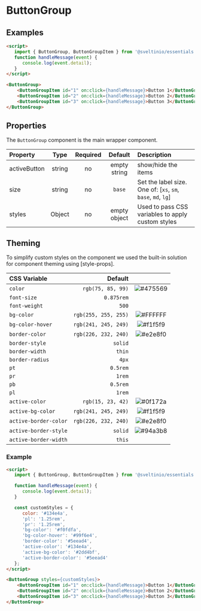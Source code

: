 # ButtonGroup

## Examples

```html
<script>
   import { ButtonGroup, ButtonGroupItem } from '@sveltinio/essentials';
   function handleMessage(event) {
      console.log(event.detail);
   }
</script>

<ButtonGroup>
    <ButtonGroupItem id="1" on:click={handleMessage}>Button 1</ButtonGroupItem>
    <ButtonGroupItem id="2" on:click={handleMessage}>Button 2</ButtonGroupItem>
    <ButtonGroupItem id="3" on:click={handleMessage}>Button 3</ButtonGroupItem>
</ButtonGroup>
```

## Properties

The `ButtonGroup` component is the main wrapper component.

| Property     | Type   | Required | Default      | Description                                                  |
| :----------- | :----: | :------: | :----------: |:------------------------------------------------------------ |
| activeButton | string |    no    | empty string | show/hide the items                                          |
| size         | string |    no    | `base`       | Set the label size. One of: [`xs`, `sm`, `base`, `md`, `lg`] |
| styles       | Object |    no    | empty object | Used to pass CSS variables to apply custom styles            |

## Theming

To simplify custom styles on the component we used the built-in solution for component theming using [style-props].

| CSS Variable          | Default              | |
| :-------------------- | -------------------: | :----------------------------------------------------------: |
| `color`               | `rgb(75, 85, 99)`    | ![#475569](https://via.placeholder.com/15/475569/475569.png) |
| `font-size`           | `0.875rem`           | |
| `font-weight`         | `500`                | |
| `bg-color`            | `rgb(255, 255, 255)` | ![#FFFFFF](https://via.placeholder.com/15/FFFFFF/FFFFFF.png) |
| `bg-color-hover`      | `rgb(241, 245, 249)` | ![#f1f5f9](https://via.placeholder.com/15/f1f5f9/f1f5f9.png) |
| `border-color`        | `rgb(226, 232, 240)` | ![#e2e8f0](https://via.placeholder.com/15/e2e8f0/e2e8f0.png) |
| `border-style`        | `solid`              | |
| `border-width`        | `thin`               | |
| `border-radius`       | `4px`                | |
| `pt`                  | `0.5rem`             | |
| `pr`                  | `1rem`               | |
| `pb`                  | `0.5rem`             | |
| `pl`                  | `1rem`               | |
| `active-color`        | `rgb(15, 23, 42)`    | ![#0f172a](https://via.placeholder.com/15/0f172a/0f172a.png) |
| `active-bg-color`     | `rgb(241, 245, 249)` | ![#f1f5f9](https://via.placeholder.com/15/f1f5f9/f1f5f9.png) |
| `active-border-color` | `rgb(226, 232, 240)` | ![#e2e8f0](https://via.placeholder.com/15/e2e8f0/e2e8f0.png) |
| `active-border-style` | `solid`              | ![#94a3b8](https://via.placeholder.com/15/94a3b8/94a3b8.png) |
| `active-border-width` | `this`               | |

### Example

```html
<script>
   import { ButtonGroup, ButtonGroupItem } from '@sveltinio/essentials';

   function handleMessage(event) {
      console.log(event.detail);
   }

   const customStyles = {
      color: '#134e4a',
      'pl': '1.25rem',
      'pr': '1.25rem',
      'bg-color': '#f0fdfa',
      'bg-color-hover': '#99f6e4',
      'border-color': '#5eead4',
      'active-color': '#134e4a',
      'active-bg-color': '#2dd4bf',
      'active-border-color': '#5eead4'
   };
</script>

<ButtonGroup styles={customStyles}>
    <ButtonGroupItem id="1" on:click={handleMessage}>Button 1</ButtonGroupItem>
    <ButtonGroupItem id="2" on:click={handleMessage}>Button 2</ButtonGroupItem>
    <ButtonGroupItem id="3" on:click={handleMessage}>Button 3</ButtonGroupItem>
</ButtonGroup>
```
